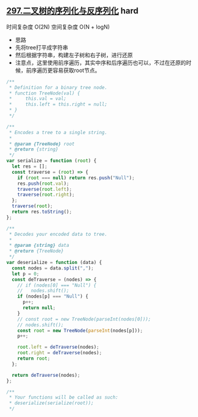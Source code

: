 ## [297.二叉树的序列化与反序列化](https://leetcode.cn/problems/serialize-and-deserialize-binary-tree/) <Badge type="error">hard</Badge>

时间复杂度 O(2N)
空间复杂度 O(N + logN)

- 思路
- 先将tree打平成字符串
- 然后根据字符串，构建左子树和右子树，进行还原
- 注意点，这里使用前序遍历，其实中序和后序遍历也可以，不过在还原的时候，前序遍历更容易获取root节点。

```js
/**
 * Definition for a binary tree node.
 * function TreeNode(val) {
 *     this.val = val;
 *     this.left = this.right = null;
 * }
 */

/**
 * Encodes a tree to a single string.
 *
 * @param {TreeNode} root
 * @return {string}
 */
var serialize = function (root) {
  let res = [];
  const traverse = (root) => {
    if (root === null) return res.push("Null");
    res.push(root.val);
    traverse(root.left);
    traverse(root.right);
  };
  traverse(root);
  return res.toString();
};

/**
 * Decodes your encoded data to tree.
 *
 * @param {string} data
 * @return {TreeNode}
 */
var deserialize = function (data) {
  const nodes = data.split(",");
  let p = 0;
  const deTraverse = (nodes) => {
    // if (nodes[0] === "Null") {
    //   nodes.shift();
    if (nodes[p] === "Null") {
      p++;
      return null;
    }
    // const root = new TreeNode(parseInt(nodes[0]));
    // nodes.shift();
    const root = new TreeNode(parseInt(nodes[p]));
    p++;

    root.left = deTraverse(nodes);
    root.right = deTraverse(nodes);
    return root;
  };

  return deTraverse(nodes);
};

/**
 * Your functions will be called as such:
 * deserialize(serialize(root));
 */
```
